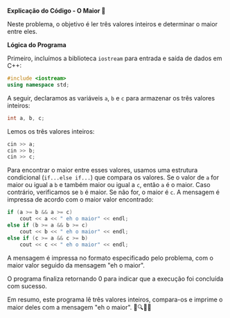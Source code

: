 **Explicação do Código - O Maior 🧐**

Neste problema, o objetivo é ler três valores inteiros e determinar o maior entre eles.

**Lógica do Programa**

Primeiro, incluímos a biblioteca `iostream` para entrada e saída de dados em C++:

```cpp
#include <iostream>
using namespace std;
```

A seguir, declaramos as variáveis `a`, `b` e `c` para armazenar os três valores inteiros:

```cpp
int a, b, c;
```

Lemos os três valores inteiros:

```cpp
cin >> a;
cin >> b;
cin >> c;
```

Para encontrar o maior entre esses valores, usamos uma estrutura condicional (`if...else if...`) que compara os valores. Se o valor de `a` for maior ou igual a `b` e também maior ou igual a `c`, então `a` é o maior. Caso contrário, verificamos se `b` é maior. Se não for, o maior é `c`. A mensagem é impressa de acordo com o maior valor encontrado:

```cpp
if (a >= b && a >= c)
    cout << a << " eh o maior" << endl;
else if (b >= a && b >= c)
    cout << b << " eh o maior" << endl;
else if (c >= a && c >= b)
    cout << c << " eh o maior" << endl;
```

A mensagem é impressa no formato especificado pelo problema, com o maior valor seguido da mensagem "eh o maior".

O programa finaliza retornando 0 para indicar que a execução foi concluída com sucesso.

Em resumo, este programa lê três valores inteiros, compara-os e imprime o maior deles com a mensagem "eh o maior". 🧐🔍🔢📝